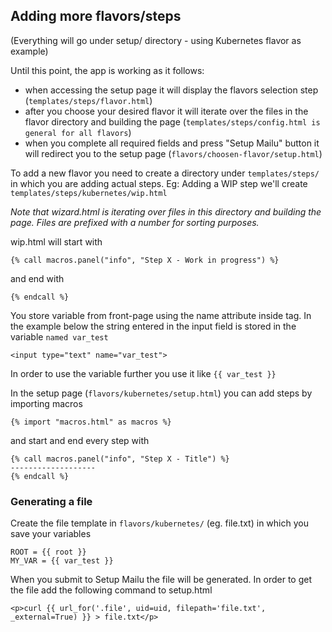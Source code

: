 ## Adding more flavors/steps
(Everything will go under setup/ directory - using Kubernetes flavor as example)

Until this point, the app is working as it follows:
- when accessing the setup page it will display the flavors selection step (`templates/steps/flavor.html`)
- after you choose your desired flavor it will iterate over the files in the flavor directory and building the page
  (`templates/steps/config.html is general for all flavors`)
- when you complete all required fields and press "Setup Mailu" button it will redirect you to the setup page (`flavors/choosen-flavor/setup.html`)

To add a new flavor you need to create a directory under `templates/steps/` in which you are adding actual steps.
Eg: Adding a WIP step we'll create `templates/steps/kubernetes/wip.html`

*Note that wizard.html is iterating over files in this directory and building the page. Files are prefixed with a number for sorting purposes.*

wip.html will start with

```
{% call macros.panel("info", "Step X - Work in progress") %}
```

and end with
```
{% endcall %}
```

You store variable from front-page using the name attribute inside tag.
In the example below the string entered in the input field is stored in the variable `named var_test`
```
<input type="text" name="var_test">
```

In order to use the variable further you use it like `{{ var_test }}`

In the setup page (`flavors/kubernetes/setup.html`) you can add steps by importing macros

```
{% import "macros.html" as macros %}
```

and start and end every step with
```
{% call macros.panel("info", "Step X - Title") %}
-------------------
{% endcall %}
```

### Generating a file
Create the file template in `flavors/kubernetes/` (eg. file.txt) in which you save your variables
```
ROOT = {{ root }}
MY_VAR = {{ var_test }}
```

When you submit to Setup Mailu the file will be generated. In order to get the file add the following command to setup.html

```
<p>curl {{ url_for('.file', uid=uid, filepath='file.txt', _external=True) }} > file.txt</p>
```


